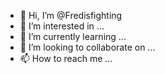 - 👋 Hi, I’m @Fredisfighting
- 👀 I’m interested in ...
- 🌱 I’m currently learning ...
- 💞️ I’m looking to collaborate on ...
- 📫 How to reach me ...

<!---
Fredisfighting/Fredisfighting is a ✨ special ✨ repository because its `README.md` (this file) appears on your GitHub profile.
You can click the Preview link to take a look at your changes.
--->
